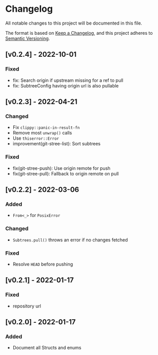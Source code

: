 # Changelog

All notable changes to this project will be documented in this file.

The format is based on [Keep a Changelog](https://keepachangelog.com/en/1.0.0/),
and this project adheres to [Semantic Versioning](https://semver.org/spec/v2.0.0.html).

## [v0.2.4] - 2022-10-01

### Fixed

- fix: Search origin if upstream missing for a ref to pull
- fix: SubtreeConfig having origin url is also pullable

## [v0.2.3] - 2022-04-21

### Changed

- Fix `clippy::panic-in-result-fn`
- Remove most `unwrap()` calls
- Use `thiserror::Error`
- improvement(git-stree-list): Sort subtrees

### Fixed

- fix(git-stree-push): Use origin remote for push
- fix(git-stree-pull): Fallback to origin remote on pull

## [v0.2.2] - 2022-03-06

### Added

- `From<_>` for `PosixError`

### Changed

- `Subtrees.pull()` throws an error if no changes fetched

### Fixed

- Resolve `HEAD` before pushing

## [v0.2.1] - 2022-01-17

### Fixed

- repository url

## [v0.2.0] - 2022-01-17

### Added

- Document all Structs and enums
